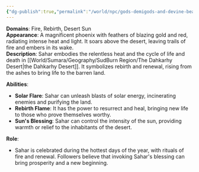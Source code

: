 ```yaml
---
{"dg-publish":true,"permalink":"/world/npc/gods-demigods-and-devine-beasts/the-dahkarhy/devine-beasts/sahar-the-sand-phoenix/"}
---
```


**Domains**: Fire, Rebirth, Desert Sun  
**Appearance**: A magnificent phoenix with feathers of blazing gold and red, radiating intense heat and light. It soars above the desert, leaving trails of fire and embers in its wake.  
**Description**: Sahar embodies the relentless heat and the cycle of life and death in [[World/Sumara/Geography/SudBurn Region/The Dahkarhy Desert\|the Dahkarhy Desert]]. It symbolizes rebirth and renewal, rising from the ashes to bring life to the barren land.

**Abilities**:

- **Solar Flare**: Sahar can unleash blasts of solar energy, incinerating enemies and purifying the land.
- **Rebirth Flame**: It has the power to resurrect and heal, bringing new life to those who prove themselves worthy.
- **Sun's Blessing**: Sahar can control the intensity of the sun, providing warmth or relief to the inhabitants of the desert.

**Role**:

- Sahar is celebrated during the hottest days of the year, with rituals of fire and renewal. Followers believe that invoking Sahar's blessing can bring prosperity and a new beginning.
